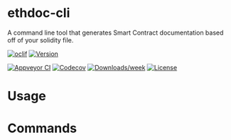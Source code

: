 ethdoc-cli
======

 A command line tool that generates Smart Contract documentation based off of your solidity file.

[![oclif](https://img.shields.io/badge/cli-oclif-brightgreen.svg)](https://oclif.io)
[![Version](https://img.shields.io/npm/v/ethdoc.svg)](https://npmjs.org/package/ethdoc)

[![Appveyor CI](https://ci.appveyor.com/api/projects/status/github/iMuzz/ethdoc?branch=master&svg=true)](https://ci.appveyor.com/project/iMuzz/ethdoc/branch/master)
[![Codecov](https://codecov.io/gh/iMuzz/ethdoc/branch/master/graph/badge.svg)](https://codecov.io/gh/iMuzz/ethdoc)
[![Downloads/week](https://img.shields.io/npm/dw/ethdoc.svg)](https://npmjs.org/package/ethdoc)
[![License](https://img.shields.io/npm/l/ethdoc.svg)](https://github.com/iMuzz/ethdoc/blob/master/package.json)

<!-- toc -->
# Usage
<!-- usage -->
# Commands
<!-- commands -->
